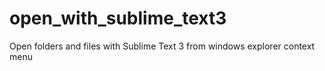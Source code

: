 # open_with_sublime_text3
Open folders and files with Sublime Text 3 from windows explorer context menu
